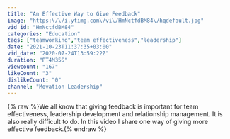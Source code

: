 ```yaml
---
title: "An Effective Way to Give Feedback"
image: "https:\/\/i.ytimg.com\/vi\/HmNctfdBM84\/hqdefault.jpg"
vid_id: "HmNctfdBM84"
categories: "Education"
tags: ["teamworking","team effectiveness","leadership"]
date: "2021-10-23T11:37:35+03:00"
vid_date: "2020-07-24T13:59:22Z"
duration: "PT4M35S"
viewcount: "167"
likeCount: "3"
dislikeCount: "0"
channel: "Movation Leadership"
---
```

{% raw %}We all know that giving feedback is important for team effectiveness, leadership development and relationship management.  It is also really difficult to do.  In this video I share one way of giving more effective feedback.{% endraw %}
